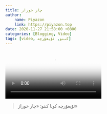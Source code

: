```yaml
---
title: چار خوراز
author:
    name: Piyazon
    link: https://piyazon.top
date: 2020-11-27 21:58:00 +0800
categories: [Blogging, Video]
tags: [video, كىنو, ئۇيغۇرچە]
---
```


<style>
  @import url(/assets/css/uyghur.css);
</style>

<video id="player" class="weixin_video" playsinline controls
  poster="https://gitlab.com/Alimjoo/cdn_img/-/raw/main/old-salon/qa-horaz.jpg"
  wxv="wxv_1625560474660503558" src="">
</video>

> ئۇيغۇرچە كونا كىنو: «چار خوراز»